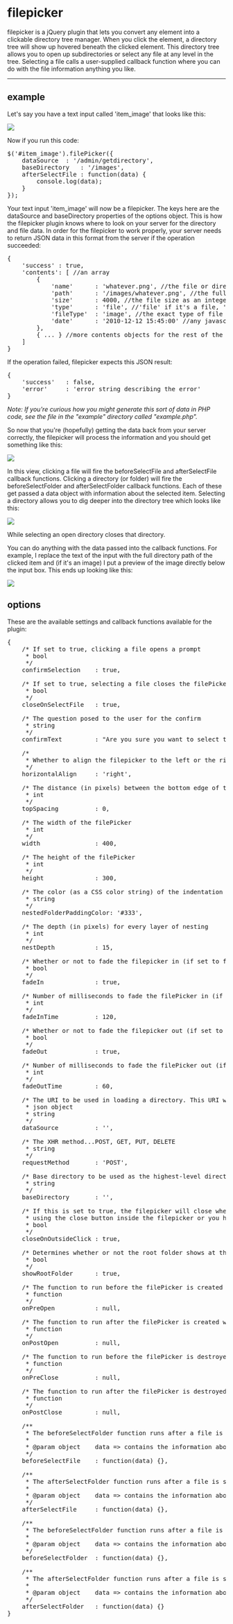 # filepicker

filepicker is a jQuery plugin that lets you convert any element into a clickable directory tree manager. When you click the element, a directory tree will show up hovered beneath the clicked element. This directory tree allows you to open up subdirectories or select any file at any level in the tree. Selecting a file calls a user-supplied callback function where you can do with the file information anything you like.

<hr />

## example

Let's say you have a text input called 'item_image' that looks like this:

<img src="https://github.com/janhartigan/filepicker/raw/master/example/filepicker_example_empty.png" />

Now if you run this code:

<pre>
$('#item_image').filePicker({
	dataSource	: '/admin/getdirectory',
	baseDirectory	: '/images',
	afterSelectFile : function(data) {
		console.log(data);
	}
});
</pre>

Your text input 'item_image' will now be a filepicker. The keys here are the dataSource and baseDirectory properties of the options object. This is how the filepicker plugin knows where to look on your server for the directory and file data. In order for the filepicker to work properly, your server needs to return JSON data in this format from the server if the operation succeeded:

<pre>
{
	'success' : true,
	'contents': [ //an array
		{
			'name'		: 'whatever.png', //the file or directory name
			'path'		: '/images/whatever.png', //the full path of the file or directory
			'size'		: 4000, //the file size as an integer
			'type'		: 'file', //'file' if it's a file, 'dir' if it's a directory
			'fileType'	: 'image', //the exact type of file (see accepted filetypes section)...false if it's a dir
			'date'		: '2010-12-12 15:45:00' //any javascript-readable time string that can be passed into the Date() constructor
		},
		{ ... } //more contents objects for the rest of the contents of the directory
	]
}
</pre>

If the operation failed, filepicker expects this JSON result:

<pre>
{
	'success' 	: false,
	'error'		: 'error string describing the error'
}
</pre>

<em>Note: If you're curious how you might generate this sort of data in PHP code, see the file in the "example" directory called "example.php".</em>

So now that you're (hopefully) getting the data back from your server correctly, the filepicker will process the information and you should get something like this:

<img src="https://github.com/janhartigan/filepicker/raw/master/example/filepicker_example_clicked.png" />

In this view, clicking a file will fire the beforeSelectFile and afterSelectFile callback functions. Clicking a directory (or folder) will fire the beforeSelectFolder and afterSelectFolder callback functions. Each of these get passed a data object with information about the selected item. Selecting a directory allows you to dig deeper into the directory tree which looks like this:

<img src="https://github.com/janhartigan/filepicker/raw/master/example/filepicker_example_clicked_deeper.png" />

While selecting an open directory closes that directory.

You can do anything with the data passed into the callback functions. For example, I replace the text of the input with the full directory path of the clicked item and (if it's an image) I put a preview of the image directly below the input box. This ends up looking like this:

<img src="https://github.com/janhartigan/filepicker/raw/master/example/filepicker_example_selected_display.png" />

## options

These are the available settings and callback functions available for the plugin:

<pre>
{	
	/* If set to true, clicking a file opens a prompt
	 * bool
	 */
	confirmSelection	: true,
	
	/* If set to true, selecting a file closes the filePicker
	 * bool
	 */
	closeOnSelectFile	: true,
	
	/* The question posed to the user for the confirm
	 * string
	 */
	confirmText			: "Are you sure you want to select this file?",
	
	/*
	 * Whether to align the filepicker to the left or the right edge of the clickable element
	 */
	horizontalAlign		: 'right',
	
	/* The distance (in pixels) between the bottom edge of the clickable element and the top of the filePicker
	 * int
	 */
	topSpacing			: 0,
	
	/* The width of the filePicker
	 * int
	 */
	width				: 400,
	
	/* The height of the filePicker
	 * int
	 */
	height				: 300,
	
	/* The color (as a CSS color string) of the indentation for nested items
	 * string
	 */
	nestedFolderPaddingColor: '#333',
	
	/* The depth (in pixels) for every layer of nesting
	 * int
	 */
	nestDepth			: 15,
	
	/* Whether or not to fade the filepicker in (if set to false, it just shows it without a fade)
	 * bool
	 */
	fadeIn				: true,
	
	/* Number of milliseconds to fade the filePicker in (if fadeIn is set to true)
	 * int
	 */
	fadeInTime			: 120,
	
	/* Whether or not to fade the filepicker out (if set to false, it just hides it without a fade)
	 * bool
	 */
	fadeOut				: true,
	
	/* Number of milliseconds to fade the filePicker out (if fadeOut is set to true)
	 * int
	 */
	fadeOutTime			: 60,
	
	/* The URI to be used in loading a directory. This URI will be sent a directory as a string and should return a 
	 * json object 
	 * string
	 */
	dataSource			: '',
	
	/* The XHR method...POST, GET, PUT, DELETE
	 * string
	 */
	requestMethod		: 'POST',
	
	/* Base directory to be used as the highest-level directory that the user cannot go above
	 * string
	 */
	baseDirectory		: '',
	
	/* If this is set to true, the filepicker will close when you click outside of it. otherwise, you have to close it 
	 * using the close button inside the filepicker or you have to call the closeFilePicker method
	 * bool
	 */
	closeOnOutsideClick	: true,
	
	/* Determines whether or not the root folder shows at the top level
	 * bool
	 */
	showRootFolder		: true,
	
	/* The function to run before the filePicker is created when the clickable element is clicked
	 * function
	 */
	onPreOpen			: null,
	
	/* The function to run after the filePicker is created when the clickable element is clicked
	 * function
	 */
	onPostOpen			: null,
	
	/* The function to run before the filePicker is destroyed
	 * function
	 */
	onPreClose			: null,
	
	/* The function to run after the filePicker is destroyed
	 * function
	 */
	onPostClose			: null,
	
	/**
	 * The beforeSelectFolder function runs after a file is selected
	 * 
	 * @param object	data => contains the information about the selected file
	 */
	beforeSelectFile	: function(data) {},
	
	/**
	 * The afterSelectFolder function runs after a file is selected
	 * 
	 * @param object	data => contains the information about the selected file
	 */
	afterSelectFile		: function(data) {},
	
	/**
	 * The beforeSelectFolder function runs after a file is selected
	 * 
	 * @param object	data => contains the information about the selected directory
	 */
	beforeSelectFolder	: function(data) {},
	
	/**
	 * The afterSelectFolder function runs after a file is selected
	 * 
	 * @param object	data => contains the information about the selected directory
	 */
	afterSelectFolder	: function(data) {}
}
</pre>